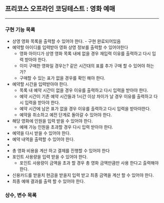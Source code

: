 ## 프리코스 오프라인 코딩테스트 : 영화 예매
---

### 구현 기능 목록
+ 상영 영화 목록을 출력할 수 있어야 한다. - 구현 완료되어있음
+ 예약할 아이디를 입력받아 영화 상영 정보를 출력할 수 있어야한다
  + 영화 아이디가 상영 영화 목록 내에 없을 경우 재입력 이유를 출력하고 다시 입력 받아야 한다.
  + 이미 구매한 영화일 경우는? 같은 시간대의 표를 추가 구매 할 수 있어야 하는가?
  + 구매할 수 있는 표가 없을 경우를 확인 해야 한다.
+ 예약할 시간을 입력받아야 한다.
  + 목록 내 예약 시간이 없을 경우 이유를 출력하고 다시 입력을 받아야 한다.
  + 예약 시간이 기존 예약 시간들과 1시간 이상 차이가 날 경우 이유를 출력하고 다시 입력을 받아야 한다.
  + 예약 시간에 남은 표가 없을 경우 이유를 출력하고 다시 입력을 받아야한다.
  + 예약을 취소하고 예전 단계로 돌아갈 수 있어야 한다.
+ 해당 영화에 인원을 입력 받을 수 있어야 한다.
  + 예매 가능 인원을 초과할 경우 다시 입력 받아야 한다.
+ 예약을 다시 받을 수 있어야 한다.
+ 예약 내역을 출력할 수 있어야 한다.
+ 
+ 총 영화 비용을 계산 하고 결제를 진행할 수 있어야 한다
+ 포인트 사용량을 입력 받을 수 있어야 한다.
  + 포인트 사용량이 금액을 초과 할 경우 총 영화 금액만큼만 사용 한다고 출력해야 한다.
+ 신용카드를 받을치 현금을 받을지 입력 받고 최종 금액을 계산 할 수 있어야 한다.
+ 최종 예매 결과를 출력 할 수 있어야 한다.

### 상수, 변수  목록

